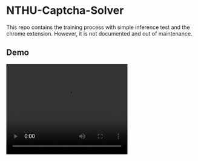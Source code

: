 # NTHU-Captcha-Solver
This repo contains the training process with simple inference test and the chrome extension. However, it is not documented and out of maintenance.

## Demo
<video src="demo.mp4" width="320" height="240" autoplay></video>